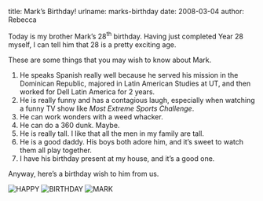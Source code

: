 title: Mark&#x02bc;s Birthday!
urlname: marks-birthday
date: 2008-03-04
author: Rebecca

Today is my brother Mark&#x02bc;s 28<sup>th</sup> birthday. Having just
completed Year 28 myself, I can tell him that 28 is a pretty exciting age.

These are some things that you may wish to know about Mark.

1.  He speaks Spanish really well because he served his mission in the Dominican
    Republic, majored in Latin American Studies at UT, and then worked for Dell
    Latin America for 2 years.
2.  He is really funny and has a contagious laugh, especially when watching a
    funny TV show like *Most Extreme Sports Challenge*.
3.  He can work wonders with a weed whacker.
4.  He can do a 360 dunk. Maybe.
5.  He is really tall. I like that all the men in my family are tall.
6.  He is a good daddy. His boys both adore him, and it&#x02bc;s sweet to watch
    them all play together.
7.  I have his birthday present at my house, and it&#x02bc;s a good one.

Anyway, here&#x02bc;s a birthday wish to him from us.

<img src="{static}/images/2008-03-04-marks-birthday-01.jpg" alt="HAPPY" class="img-fluid" />

<img src="{static}/images/2008-03-04-marks-birthday-02.jpg" alt="BIRTHDAY" class="img-fluid" />

<img src="{static}/images/2008-03-04-marks-birthday-03.jpg" alt="MARK" class="img-fluid" />
